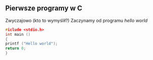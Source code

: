 ## Pierwsze programy w C

Zwyczajowo (kto to wymyślił?) Zaczynamy od programu
*hello world*
```c
#iclude <stdio.h>
int main ()
{
printf ("Hello world");
return 0;
}
